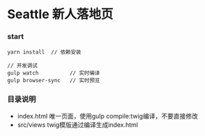 # Seattle 新人落地页
### start
```vue
yarn install  // 依赖安装

// 开发调试
gulp watch          // 实时编译
gulp browser-sync   // 实时预览
```

### 目录说明
* index.html 唯一页面，使用gulp compile:twig编译，不要直接修改
* src/views twig模版通过编译生成index.html
